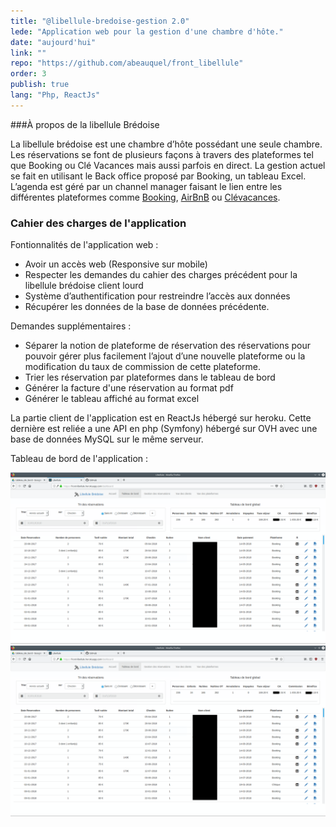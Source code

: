 ```yaml
---
title: "@libellule-bredoise-gestion 2.0"
lede: "Application web pour la gestion d'une chambre d'hôte."
date: "aujourd'hui"
link: ""
repo: "https://github.com/abeauquel/front_libellule"
order: 3
publish: true
lang: "Php, ReactJs"
---
```


###À propos de la libellule Brédoise 

La libellule brédoise est une chambre d’hôte possédant une seule chambre. Les réservations se font de
plusieurs façons à travers des plateformes tel que Booking ou Clé Vacances mais aussi parfois en direct.
La gestion actuel se fait en utilisant le Back office proposé par Booking, un tableau Excel. L’agenda est
géré par un channel manager faisant le lien entre les différentes plateformes comme 
<a href="https://www.booking.com/hotel/fr/la-libellule-bredoise.fr.html">Booking</a>, 
<a href="https://fr.airbnb.ca/rooms/24167373">AirBnB</a> ou 
<a href="https://www.clevacances.com/fr/locationvacances/aquitaine/gironde/labrede-13137/la_libellule_bredoise/45305">
Clévacances</a>.


### Cahier des charges de l'application

Fontionnalités de l'application web :
- Avoir un accès web (Responsive sur mobile)
- Respecter les demandes du cahier des charges précédent pour la libellule brédoise client lourd
- Système d’authentification pour restreindre l’accès aux données
- Récupérer les données de la base de données précédente.

Demandes supplémentaires : 

- Séparer la notion de plateforme de réservation des réservations pour pouvoir gérer plus facilement l’ajout d’une nouvelle plateforme ou la modification du taux de commission de cette plateforme.
- Trier les réservation par plateformes dans le tableau de bord
- Générer la facture d'une réservation au format pdf
- Générer le tableau affiché au format excel


La partie client de l'application est en ReactJs hébergé sur heroku. Cette dernière est reliée a une API en 
php (Symfony) hébergé sur OVH avec une base de données MySQL sur le même serveur.

<p>Tableau de bord de l'application :</p>
<div class="blog-inset">
  <hidden>
    <img src='tableau_de_bord.png' />
    <img src='tableau_de_bord.png' />
  </hidden>
  <zoom-image src='tableau_de_bord.png' zoomSrc='tableau_de_bord.png' alt='Image libellule brédoise'></zoom-image>
</div>